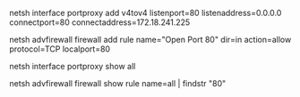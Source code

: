 netsh interface portproxy add v4tov4 listenport=80 listenaddress=0.0.0.0 connectport=80 connectaddress=172.18.241.225


netsh advfirewall firewall add rule name="Open Port 80" dir=in action=allow protocol=TCP localport=80

netsh interface portproxy show all

netsh advfirewall firewall show rule name=all | findstr "80"
